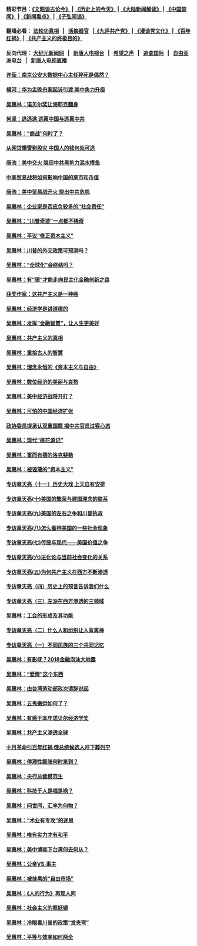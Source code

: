 #### 精彩节目：[《文昭谈古论今》](http://134.209.198.168/wenzhao) | [《历史上的今天》](http://134.209.198.168/today-in-history) | [《大陆新闻解读》](http://134.209.198.168/ntdtv-comedy) | [《中国禁闻》](http://134.209.198.168/ntdtv-news) | [《新闻看点》](http://134.209.198.168/news-insight) | [《子弘闲谈》](http://134.209.198.168/zihongxiantan/) 

 #### 翻墙必看： [法轮功真相](http://134.209.198.168:10000/videos/truth.html) &nbsp;&nbsp;|&nbsp;&nbsp; [活摘器官](http://134.209.198.168:10000/videos/res/Organs/) &nbsp;&nbsp;|[《九评共产党》](http://134.209.198.168:10000/videos/jiuping) | [《漫谈党文化》](http://134.209.198.168:10000/videos/mtdwh) | [《百年红祸》](http://134.209.198.168:10000/videos/bnhh) | [《共产主义的终极目的》](http://134.209.198.168:10000/videos/res/zjmd) 

 #### 反向代理： [大纪元新闻网](http://134.209.198.168:10080/) &nbsp;&nbsp;|&nbsp;&nbsp; [新唐人电视台](http://134.209.198.168:8000/) &nbsp;&nbsp;|&nbsp;&nbsp; [希望之声](http://134.209.198.168:8200/) &nbsp;&nbsp;|&nbsp;&nbsp; [追查国际](http://134.209.198.168:10010/) &nbsp;&nbsp;|&nbsp;&nbsp; [自由亚洲电台](http://134.209.198.168:9800/) &nbsp;&nbsp;|&nbsp;&nbsp; [新唐人电视直播](http://134.209.198.168/) 

#### [许茹：南京公安大数据中心主任猝死是偶然？](../pages/nsc423/n11064744.md?t=03161536) 

#### [横河：华为孟晚舟案起诉引渡 美中角力升级](../pages/nsc423/n11027230.md?t=03161536) 

#### [吴惠林：诺贝尔奖让海耶克翻身](../pages/nsc423/n10890049.md?t=03161536) 

#### [何坚：逃逃逃 逃离中国与逃离中共](../pages/nsc423/n10592891.md?t=03161536) 

#### [吴惠林：“商战”何时了？](../pages/nsc423/n10573558.md?t=03161536) 

#### [从网贷爆雷到股灾 中国人的钱何处可逃](../pages/nsc423/n10572800.md?t=03161536) 

#### [唐浩：美中交火 隐现中共黑势力混水摸鱼](../pages/nsc423/n10544040.md?t=03161536) 

#### [中美贸易战将如何影响中国的房市和币值](../pages/nsc423/n10543697.md?t=03161536) 

#### [唐浩：美中贸易战开火 烧出中共危机](../pages/nsc423/n10540126.md?t=03161536) 

#### [吴惠林：企业家是否应负较多的“社会责任”](../pages/nsc423/n10535022.md?t=03161536) 

#### [吴惠林：“川普奇迹”一点都不稀奇](../pages/nsc423/n10512808.md?t=03161536) 

#### [吴惠林：平议“修正资本主义”](../pages/nsc423/n10495724.md?t=03161536) 

#### [吴惠林：川普的外交政策可预测吗？](../pages/nsc423/n10462387.md?t=03161536) 

#### [吴惠林：“全球化”会终结吗？](../pages/nsc423/n10452838.md?t=03161536) 

#### [吴惠林：有“德”才能走向民主化金融创新之路](../pages/nsc423/n10432292.md?t=03161536) 

#### [获奖作家：这共产主义是一种癌](../pages/nsc423/n10431541.md?t=03161536) 

#### [吴惠林：经济学是讲道德的](../pages/nsc423/n10398014.md?t=03161536) 

#### [吴惠林：发挥“金融智慧”，让人生更美好](../pages/nsc423/n10375019.md?t=03161536) 

#### [吴惠林：共产主义的真相](../pages/nsc423/n10351394.md?t=03161536) 

#### [吴惠林：重拾古人的智慧](../pages/nsc423/n10337691.md?t=03161536) 

#### [吴惠林：理念永恒的《资本主义与自由》](../pages/nsc423/n10316274.md?t=03161536) 

#### [吴惠林：数位经济的美丽与哀愁](../pages/nsc423/n10292946.md?t=03161536) 

#### [吴惠林：美中经济战将开打？](../pages/nsc423/n10258825.md?t=03161536) 

#### [吴惠林：可怕的中国经济扩张](../pages/nsc423/n10219147.md?t=03161536) 

#### [政协委员提承认双重国籍 揭中共官员过客心态](../pages/nsc423/n10208809.md?t=03161536) 

#### [吴惠林：现代“桃花源记”](../pages/nsc423/n10185234.md?t=03161536) 

#### [吴惠林：富而有德的洛克斐勒](../pages/nsc423/n10142264.md?t=03161536) 

#### [吴惠林：被诬蔑的“资本主义”](../pages/nsc423/n10124816.md?t=03161536) 

#### [专访章天亮（十一）历史大戏 上天自有安排](../pages/nsc423/n10094905.md?t=03161536) 

#### [专访章天亮(十)美国的繁荣与建国理念的联系](../pages/nsc423/n10094899.md?t=03161536) 

#### [专访章天亮(九)美国的左右之争和川普执政](../pages/nsc423/n10094889.md?t=03161536) 

#### [专访章天亮(八)怎么看待美国的一些社会现象](../pages/nsc423/n10094857.md?t=03161536) 

#### [专访章天亮(七)传统与现代——美国价值之争](../pages/nsc423/n10093140.md?t=03161536) 

#### [专访章天亮(六)进化论与当前社会变化的关系](../pages/nsc423/n10092036.md?t=03161536) 

#### [专访章天亮(五)为何共产主义在西方不断渗透](../pages/nsc423/n10083620.md?t=03161536) 

#### [专访章天亮（四）历史上的预言告诉我们什么](../pages/nsc423/n10083606.md?t=03161536) 

#### [专访章天亮（三）左派在西方渗透的三领域](../pages/nsc423/n10081115.md?t=03161536) 

#### [吴惠林：工会的形成及其功能](../pages/nsc423/n10080633.md?t=03161536) 

#### [专访章天亮（二）什么人和组织让人背离神](../pages/nsc423/n10076637.md?t=03161536) 

#### [专访章天亮（一）不同民族的三个共同记忆](../pages/nsc423/n10074188.md?t=03161536) 

#### [吴惠林：有影呒？2018金融泡沫大地震](../pages/nsc423/n10040534.md?t=03161536) 

#### [吴惠林：“爱情”这个东西](../pages/nsc423/n10019423.md?t=03161536) 

#### [吴惠林：由台湾劳动部政次请辞说起](../pages/nsc423/n9979679.md?t=03161536) 

#### [吴惠林：五鬼搬运如何了？](../pages/nsc423/n9925338.md?t=03161536) 

#### [吴惠林：有感于本年诺贝尔经济学奖](../pages/nsc423/n9871883.md?t=03161536) 

#### [吴惠林：共产主义渗透全球](../pages/nsc423/n9812748.md?t=03161536) 

#### [十月革命引百年红祸 俄总统候选人吁下葬列宁](../pages/nsc423/n9810182.md?t=03161536) 

#### [吴惠林：停滞性膨胀何时来到？](../pages/nsc423/n9764136.md?t=03161536) 

#### [吴惠林：央行总裁模范生](../pages/nsc423/n9728134.md?t=03161536) 

#### [吴惠林：科技于人是福是祸？](../pages/nsc423/n9672982.md?t=03161536) 

#### [吴惠林：问世间，汇率为何物？](../pages/nsc423/n9621788.md?t=03161536) 

#### [吴惠林：“术业有专攻”的迷思](../pages/nsc423/n9580363.md?t=03161536) 

#### [吴惠林：唯有实力才有和平](../pages/nsc423/n9529599.md?t=03161536) 

#### [吴惠林：美中博奕下台湾何去何从？](../pages/nsc423/n9483598.md?t=03161536) 

#### [吴惠林：公亲VS.事主](../pages/nsc423/n9425637.md?t=03161536) 

#### [吴惠林：被抹黑的“自由市场”](../pages/nsc423/n9351545.md?t=03161536) 

#### [吴惠林：《人的行为》再现人间](../pages/nsc423/n9296339.md?t=03161536) 

#### [吴惠林：社会主义的照妖镜](../pages/nsc423/n9243460.md?t=03161536) 

#### [吴惠林：冷眼看川普的政策“发夹弯”](../pages/nsc423/n9120684.md?t=03161536) 

#### [吴惠林：平等与效率如何两全](../pages/nsc423/n9075430.md?t=03161536) 

